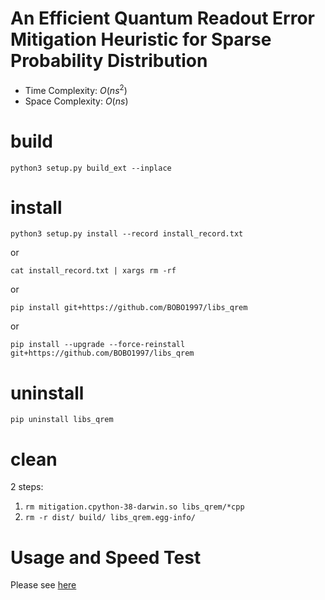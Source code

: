 # An Efficient Quantum Readout Error Mitigation Heuristic for Sparse Probability Distribution

- Time Complexity: $O(ns^2)$
- Space Complexity: $O(ns)$

# build

`python3 setup.py build_ext --inplace`

# install

`python3 setup.py install --record install_record.txt`

or

`cat install_record.txt | xargs rm -rf`

or

`pip install git+https://github.com/BOBO1997/libs_qrem`

or

`pip install --upgrade --force-reinstall git+https://github.com/BOBO1997/libs_qrem`

# uninstall

`pip uninstall libs_qrem`

# clean

2 steps:

1. `rm mitigation.cpython-38-darwin.so libs_qrem/*cpp`
2. `rm -r dist/ build/ libs_qrem.egg-info/`

# Usage and Speed Test

Please see [here](https://github.com/BOBO1997/qip2021_poster549/blob/main/master_thesis/qrem_benchmarkings/ghz_states/brooklyn_all_8192_reduced.ipynb)